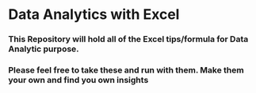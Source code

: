 # Data Analytics with Excel

### This Repository will hold all of the Excel tips/formula for Data Analytic purpose.
### Please feel free to take these and run with them. Make them your own and find you own insights
